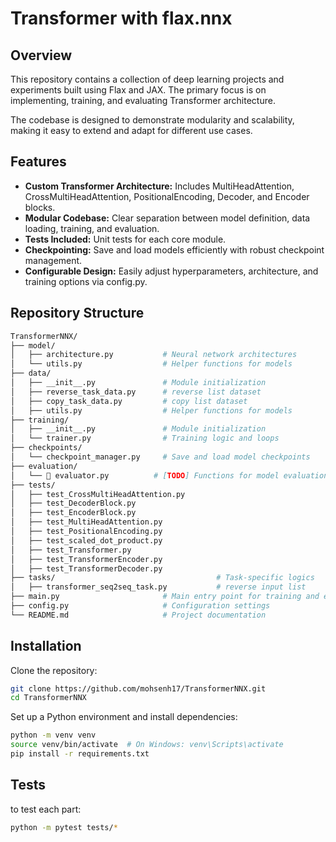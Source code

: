 # Transformer with flax.nnx

## Overview
This repository contains a collection of deep learning projects and experiments built using Flax and JAX. The primary focus is on implementing, training, and evaluating Transformer architecture.

The codebase is designed to demonstrate modularity and scalability, making it easy to extend and adapt for different use cases.

## Features
- **Custom Transformer Architecture:** Includes MultiHeadAttention, CrossMultiHeadAttention, PositionalEncoding, Decoder, and Encoder blocks.
- **Modular Codebase:** Clear separation between model definition, data loading, training, and evaluation.
- **Tests Included:** Unit tests for each core module.
- **Checkpointing:** Save and load models efficiently with robust checkpoint management.
- **Configurable Design:** Easily adjust hyperparameters, architecture, and training options via config.py.

## Repository Structure
```bash
TransformerNNX/
├── model/
│   ├── architecture.py           # Neural network architectures 
│   └── utils.py                  # Helper functions for models
├── data/
│   ├── __init__.py               # Module initialization
│   ├── reverse_task_data.py      # reverse list dataset
│   ├── copy_task_data.py         # copy list dataset
│   ├── utils.py                  # Helper functions for models
├── training/
│   ├── __init__.py               # Module initialization
│   └── trainer.py                # Training logic and loops
├── checkpoints/
│   └── checkpoint_manager.py     # Save and load model checkpoints
├── evaluation/
│   └── 🚧 evaluator.py          # [TODO] Functions for model evaluation
├── tests/
│   ├── test_CrossMultiHeadAttention.py             
│   ├── test_DecoderBlock.py             
│   ├── test_EncoderBlock.py              
│   ├── test_MultiHeadAttention.py              
│   ├── test_PositionalEncoding.py        
│   ├── test_scaled_dot_product.py             
│   ├── test_Transformer.py        
│   ├── test_TransformerEncoder.py        
│   ├── test_TransformerDecoder.py        
├── tasks/                                    # Task-specific logics
│   ├── transformer_seq2seq_task.py           # reverse input list
├── main.py                       # Main entry point for training and evaluation
├── config.py                     # Configuration settings
└── README.md                     # Project documentation
```

## Installation
Clone the repository:

```bash
git clone https://github.com/mohsenh17/TransformerNNX.git
cd TransformerNNX
```
Set up a Python environment and install dependencies:

```bash
python -m venv venv
source venv/bin/activate  # On Windows: venv\Scripts\activate
pip install -r requirements.txt
```

## Tests

to test each part:

```bash
python -m pytest tests/*
```